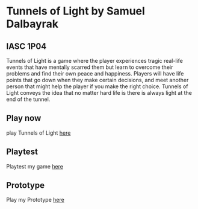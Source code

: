 # Tunnels of Light by Samuel Dalbayrak
## IASC 1P04

Tunnels of Light is a game where the player experiences tragic real-life events that have mentally scarred them but learn to overcome their problems and find their own peace and happiness. Players will have life points that go down when they make certain decisions, and meet another person that might help the player if you make the right choice. Tunnels of Light conveys the idea that no matter hard life is there is always light at the end of the tunnel.       

## Play now
play Tunnels of Light [here](https://samuelbly.github.io/IASC-1p04/final_build/IASC%201P04%20Game%20Prototype%20Tunnels%20of%20Light_FinalBuild.html)

## Playtest 

Playtest my game [here](playtest/playtest)

## Prototype

Play my Prototype [here](prototype/PrototypeTunnelsofLight2.html)

